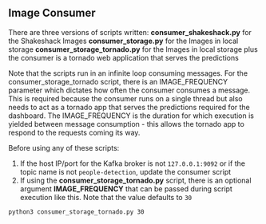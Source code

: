 ## Image Consumer
There are three versions of scripts written:
**consumer_shakeshack.py** for the Shakeshack Images
**consumer_storage.py** for the Images in local storage
**consumer_storage_tornado.py** for the Images in local storage plus the consumer is a tornado web application that serves the predictions    

Note that the scripts run in an infinite loop consuming messages. For the consumer_storage_tornado script, there is an IMAGE_FREQUENCY parameter which dictates how often the consumer consumes a message. This is required because the consumer runs on a single thread but also needs to act as a tornado app that serves the predictions required for the dashboard. The IMAGE_FREQUENCY is the duration for which execution is yielded between message consumption - this allows the tornado app to respond to the requests coming its way.    

Before using any of these scripts:
1) If the host IP/port for the Kafka broker is not `127.0.0.1:9092` or if the topic name is not `people-detection`, update the consumer script
2) If using the **consumer_storage_tornado.py** script, there is an optional argument **IMAGE_FREQUENCY** that can be passed during script execution like this. Note that the value defaults to `30`    
```
python3 consumer_storage_tornado.py 30
```
